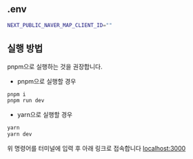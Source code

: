 ## .env

```bash
NEXT_PUBLIC_NAVER_MAP_CLIENT_ID=""
```

## 실행 방법

pnpm으로 실행하는 것을 권장합니다.

- pnpm으로 실행할 경우

```bash
pnpm i
pnpm run dev
```

- yarn으로 실행할 경우

```bash
yarn
yarn dev
```

위 명령어를 터미널에 입력 후 아래 링크로 접속합니다
[localhost:3000](http://localhost:3000)
